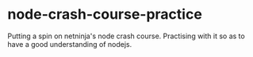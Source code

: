 # node-crash-course-practice
Putting a spin on netninja's node crash course. Practising with it so as to have a good understanding of nodejs.
